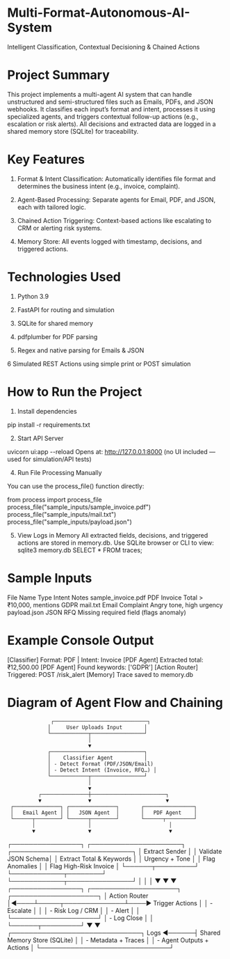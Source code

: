 # Multi-Format-Autonomous-AI-System
Intelligent Classification, Contextual Decisioning & Chained Actions

# Project Summary
This project implements a multi-agent AI system that can handle unstructured and semi-structured files such as Emails, PDFs, and JSON webhooks. It classifies each input’s format and intent, processes it using specialized agents, and triggers contextual follow-up actions (e.g., escalation or risk alerts). All decisions and extracted data are logged in a shared memory store (SQLite) for traceability.

 # Key Features
1. Format & Intent Classification: Automatically identifies file format and determines the business intent (e.g., invoice, complaint).

1. Agent-Based Processing: Separate agents for Email, PDF, and JSON, each with tailored logic.

3. Chained Action Triggering: Context-based actions like escalating to CRM or alerting risk systems.

4. Memory Store: All events logged with timestamp, decisions, and triggered actions.

# Technologies Used
1. Python 3.9

2. FastAPI for routing and simulation

3. SQLite for shared memory

4. pdfplumber for PDF parsing

5. Regex and native parsing for Emails & JSON

6 Simulated REST Actions using simple print or POST simulation

# How to Run the Project

1. Install dependencies
   
pip install -r requirements.txt

2. Start API Server

uvicorn ui:app --reload
Opens at: http://127.0.0.1:8000 (no UI included — used for simulation/API tests)

4. Run File Processing Manually

You can use the process_file() function directly:

from process import process_file
process_file("sample_inputs/sample_invoice.pdf")
process_file("sample_inputs/mail.txt")
process_file("sample_inputs/payload.json")

5. View Logs in Memory
All extracted fields, decisions, and triggered actions are stored in memory.db.
Use SQLite browser or CLI to view:
sqlite3 memory.db
SELECT * FROM traces;

# Sample Inputs
File Name              	 Type	           Intent	Notes
sample_invoice.pdf	      PDF	            Invoice	Total > ₹10,000, mentions GDPR
mail.txt	                Email	          Complaint	Angry tone, high urgency
payload.json	            JSON	           RFQ	Missing required field (flags anomaly)

# Example Console Output

[Classifier] Format: PDF | Intent: Invoice
[PDF Agent] Extracted total: ₹12,500.00
[PDF Agent] Found keywords: ['GDPR']
[Action Router] Triggered: POST /risk_alert
[Memory] Trace saved to memory.db

# Diagram of Agent Flow and Chaining 
                  ┌──────────────────────────────┐
                 │     User Uploads Input       │
                 └────────────┬─────────────────┘
                              │
                              ▼
                 ┌──────────────────────────────┐
                 │    Classifier Agent          │
                 │ - Detect Format (PDF/JSON/Email)
                 │ - Detect Intent (Invoice, RFQ…) │
                 └────────────┬─────────────────┘
                              │
                              ▼
              ┌───────────────┼────────────────────────┐
              ▼               ▼                        ▼
     ┌───────────────┐ ┌───────────────┐       ┌────────────────┐
     │   Email Agent │ │   JSON Agent  │       │   PDF Agent    │
     └──────┬────────┘ └──────┬────────┘       └──────┬─────────┘
            │                 │                         │
            ▼                 ▼                         ▼
 ┌────────────────┐ ┌─────────────────────┐ ┌────────────────────────────┐
 │ Extract Sender │ │ Validate JSON Schema│ │ Extract Total & Keywords   │
 │ Urgency + Tone │ │ Flag Anomalies      │ │ Flag High-Risk Invoice     │
 └──────┬─────────┘ └────────────┬────────┘ └────────────┬───────────────┘
        │                        │                         │
        ▼                        ▼                         ▼
 ┌────────────────┐     ┌────────────────────┐    ┌────────────────────┐
 │  Action Router │◄────┴─────┬──────────────┴────► Trigger Actions    │
 │ - Escalate     │          │                    │ - Risk Log / CRM   │
 │ - Alert        │          │                    └────────────────────┘
 │ - Log Close    │          │
 └──────┬─────────┘          ▼
        ▼          ┌──────────────────────────────┐
       Logs ◄──────┤ Shared Memory Store (SQLite) │
                   │  - Metadata + Traces         │
                   │  - Agent Outputs + Actions   │
                   └──────────────────────────────┘
